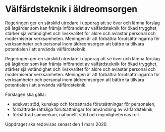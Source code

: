 # Välfärdsteknik i äldreomsorgen

Regeringen ger en särskild utredare i uppdrag att se över och lämna förslag på åtgärder som kan främja införandet av välfärdsteknik för ökad trygghet, stärker självständighet och livskvalitet för äldre och avlastar personal och moderniserar verksamheten. Meningen är att förbättra förutsättningarna för verksamheter och personal inom äldreomsorgen att bättre ta tillvara potentialen i att använda välfärdsteknik.

Regeringen ger en särskild utredare i uppdrag att se över och lämna förslag på åtgärder som kan främja införandet av välfärdsteknik för ökad trygghet, stärker självständighet och livskvalitet för äldre och avlastar personal och moderniserar verksamheten. Meningen är att förbättra förutsättningarna för verksamheter och personal inom äldreomsorgen att bättre ta tillvara potentialen i att använda välfärdsteknik.

Förslagen ska gälla:

* adekvat stöd, kunskap och förbättrade förutsättningar för personalen,
* förbättrade rättsliga förutsättningar för användning av välfärdsteknik,
* förbättrad samverkan, nationellt stöd och myndigheternas roll.

Uppdraget ska redovisas senast den 1 mars 2020.
